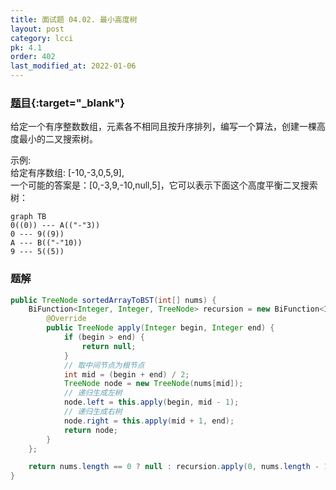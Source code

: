 ```yaml
---
title: 面试题 04.02. 最小高度树
layout: post
category: lcci
pk: 4.1
order: 402
last_modified_at: 2022-01-06
---
```


### [题目](https://leetcode-cn.com/minimum-height-tree-lcci/){:target="_blank"}

给定一个有序整数数组，元素各不相同且按升序排列，编写一个算法，创建一棵高度最小的二叉搜索树。

示例:  
给定有序数组: [-10,-3,0,5,9],  
一个可能的答案是：[0,-3,9,-10,null,5]，它可以表示下面这个高度平衡二叉搜索树：

```mermaid
graph TB
0((0)) --- A(("-"3))
0 --- 9((9))
A --- B(("-"10))
9 --- 5((5))
```

### 题解

```java
public TreeNode sortedArrayToBST(int[] nums) {
    BiFunction<Integer, Integer, TreeNode> recursion = new BiFunction<Integer, Integer, TreeNode>() {
        @Override
        public TreeNode apply(Integer begin, Integer end) {
            if (begin > end) {
                return null;
            }
            // 取中间节点为根节点
            int mid = (begin + end) / 2;
            TreeNode node = new TreeNode(nums[mid]);
            // 递归生成左树
            node.left = this.apply(begin, mid - 1);
            // 递归生成右树
            node.right = this.apply(mid + 1, end);
            return node;
        }
    };

    return nums.length == 0 ? null : recursion.apply(0, nums.length - 1);
}
```